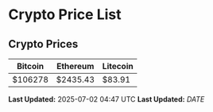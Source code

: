 # Crypto Price List

## Crypto Prices
| Bitcoin | Ethereum | Litecoin |
| ------- | -------- | -------- |
| $106278 | $2435.43 | $83.91 |
**Last Updated:** 2025-07-02 04:47 UTC
**Last Updated:** $DATE$
